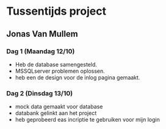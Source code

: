 # Tussentijds project
## Jonas Van Mullem

### Dag 1 (Maandag 12/10)
- Heb de database samengesteld.
- MSSQLserver problemen oplossen.
- heb een de design voor de inlog pagina gemaakt.
### Dag 2 (Dinsdag 13/10)
- mock data gemaakt voor database
- databank gelinkt aan het project
- heb geprobeerd eas incriptie te gebruiken voor mijn login
